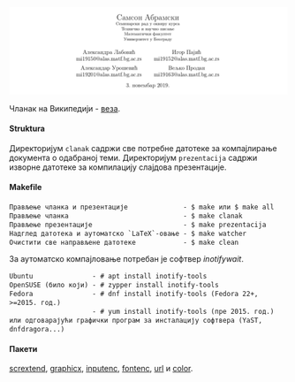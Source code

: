 ![(аутори)](./repo/glava.png)

Чланак на Википедији - [веза](https://sr.wikipedia.org/wiki/%D0%A1%D0%B0%D0%BC%D1%81%D0%BE%D0%BD_%D0%90%D0%B1%D1%80%D0%B0%D0%BC%D1%81%D0%BA%D0%B8).

#### Struktura

Директоријум `clanak` садржи све потребне датотеке за компајлирање документа о одабраној теми. Директоријум `prezentacija` садржи изворне датотеке за компилацију слајдова презентације.

#### Makefile
```
Прављење чланка и презентације              - $ make или $ make all
Прављење чланка                             - $ make clanak
Прављење презентације                       - $ make prezentacija
Надглед датотека и аутоматско `LaTeX`-овање - $ make watcher
Очистити све направљене датотеке            - $ make clean
```

За аутоматско компајловање потребан је софтвер *inotifywait*.

```
Ubuntu               - # apt install inotify-tools
OpenSUSE (било који) - # zypper install inotify-tools
Fedora               - # dnf install inotify-tools (Fedora 22+, >=2015. год.)
                     - # yum install inotify-tools (пре 2015. год.)
или одговарајући графички програм за инсталацију софтвера (YaST, dnfdragora...)
```

#### Пакети
[scrextend](https://www.ctan.org/pkg/scrextend),
[graphicx](https://www.ctan.org/pkg/graphicx),
[inputenc](https://www.ctan.org/pkg/inputenc),
[fontenc](https://www.ctan.org/pkg/fontenc),
[url](https://www.ctan.org/pkg/url) и [color](https://www.ctan.org/pkg/color).
